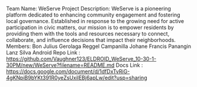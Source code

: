 Team Name:
WeServe
Project Description:
WeServe is a pioneering platform dedicated to enhancing community engagement and fostering local governance. Established in response to the growing need 
for active participation in civic matters, our mission is to empower residents by providing them with the tools and resources necessary to connect, collaborate, 
and influence decisions that impact their neighborhoods.
Members:
Bon Julius Gerolaga
Reggel Campanilla 
Johane Francis Panangin
Lanz Silva
Android Repo Link : https://github.com/Vaughner123/ELDROID_WeServe_10-30-1-30PM/new/WeServe?filename=README.md
Docs Link : https://docs.google.com/document/d/1dfDxTvRiG-4gKNpiB9bYKt391R0yeZsUxilEBj6apLw/edit?usp=sharing
